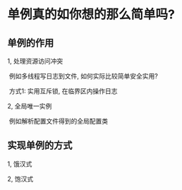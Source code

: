 # 单例真的如你想的那么简单吗?

## 单例的作用

1, 处理资源访问冲突

​ 例如多线程写日志到文件, 如何实际比较简单安全实用?

​ 方式1: 实用互斥锁, 在临界区内操作日志

2, 全局唯一实例

​ 例如解析配置文件得到的全局配置类

## 实现单例的方式

1, 饿汉式

2, 饱汉式

